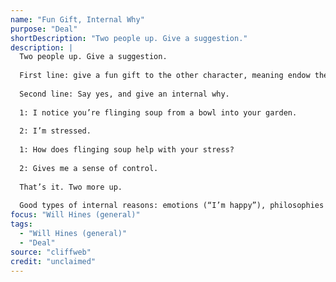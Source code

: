 ```yaml
---
name: "Fun Gift, Internal Why"
purpose: "Deal"
shortDescription: "Two people up. Give a suggestion."
description: |
  Two people up. Give a suggestion.
  
  First line: give a fun gift to the other character, meaning endow them with having done something strange / interesting / silly / funny.
  
  Second line: Say yes, and give an internal why.
  
  1: I notice you’re flinging soup from a bowl into your garden.
  
  2: I’m stressed.
  
  1: How does flinging soup help with your stress?
  
  2: Gives me a sense of control.
  
  That’s it. Two more up.
  
  Good types of internal reasons: emotions (“I’m happy”), philosophies (“haste makes waste”), twisted logic (“I think eventually, word will get out and people will be impressed”).
focus: "Will Hines (general)"
tags:
  - "Will Hines (general)"
  - "Deal"
source: "cliffweb"
credit: "unclaimed"
---
```

